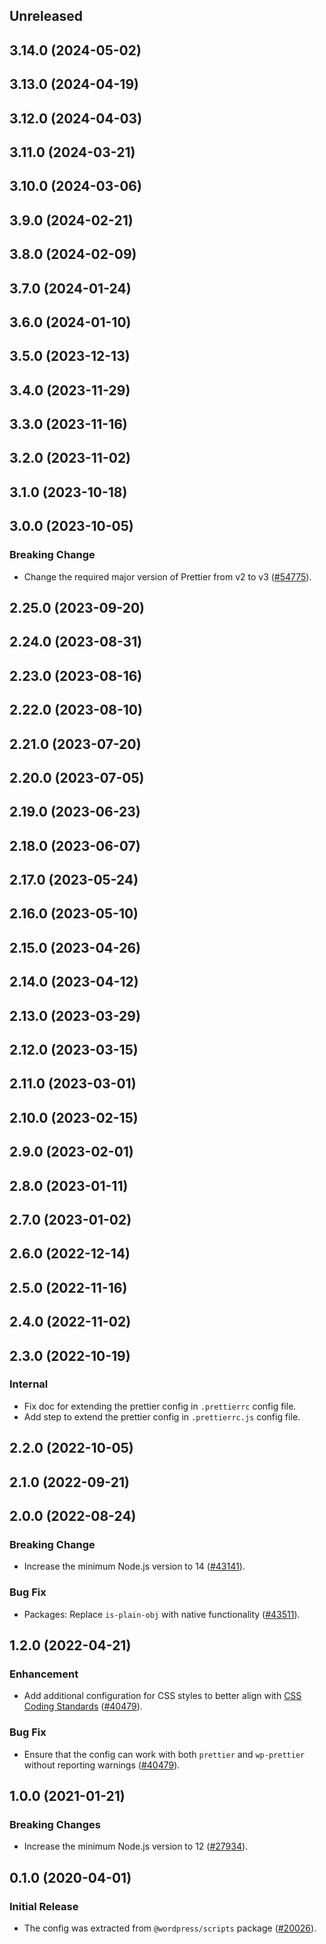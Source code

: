 <!-- Learn how to maintain this file at https://github.com/WordPress/gutenberg/tree/HEAD/packages#maintaining-changelogs. -->

## Unreleased

## 3.14.0 (2024-05-02)

## 3.13.0 (2024-04-19)

## 3.12.0 (2024-04-03)

## 3.11.0 (2024-03-21)

## 3.10.0 (2024-03-06)

## 3.9.0 (2024-02-21)

## 3.8.0 (2024-02-09)

## 3.7.0 (2024-01-24)

## 3.6.0 (2024-01-10)

## 3.5.0 (2023-12-13)

## 3.4.0 (2023-11-29)

## 3.3.0 (2023-11-16)

## 3.2.0 (2023-11-02)

## 3.1.0 (2023-10-18)

## 3.0.0 (2023-10-05)

### Breaking Change

-   Change the required major version of Prettier from v2 to v3 ([#54775](https://github.com/WordPress/gutenberg/pull/54775)).

## 2.25.0 (2023-09-20)

## 2.24.0 (2023-08-31)

## 2.23.0 (2023-08-16)

## 2.22.0 (2023-08-10)

## 2.21.0 (2023-07-20)

## 2.20.0 (2023-07-05)

## 2.19.0 (2023-06-23)

## 2.18.0 (2023-06-07)

## 2.17.0 (2023-05-24)

## 2.16.0 (2023-05-10)

## 2.15.0 (2023-04-26)

## 2.14.0 (2023-04-12)

## 2.13.0 (2023-03-29)

## 2.12.0 (2023-03-15)

## 2.11.0 (2023-03-01)

## 2.10.0 (2023-02-15)

## 2.9.0 (2023-02-01)

## 2.8.0 (2023-01-11)

## 2.7.0 (2023-01-02)

## 2.6.0 (2022-12-14)

## 2.5.0 (2022-11-16)

## 2.4.0 (2022-11-02)

## 2.3.0 (2022-10-19)

### Internal

-   Fix doc for extending the prettier config in `.prettierrc` config file.
-   Add step to extend the prettier config in `.prettierrc.js` config file.

## 2.2.0 (2022-10-05)

## 2.1.0 (2022-09-21)

## 2.0.0 (2022-08-24)

### Breaking Change

-   Increase the minimum Node.js version to 14 ([#43141](https://github.com/WordPress/gutenberg/pull/43141)).

### Bug Fix

-   Packages: Replace `is-plain-obj` with native functionality ([#43511](https://github.com/WordPress/gutenberg/pull/43511)).

## 1.2.0 (2022-04-21)

### Enhancement

-   Add additional configuration for CSS styles to better align with [CSS Coding Standards](https://developer.wordpress.org/coding-standards/wordpress-coding-standards/css/) ([#40479](https://github.com/WordPress/gutenberg/pull/40479)).

### Bug Fix

-   Ensure that the config can work with both `prettier` and `wp-prettier` without reporting warnings ([#40479](https://github.com/WordPress/gutenberg/pull/40479)).

## 1.0.0 (2021-01-21)

### Breaking Changes

-   Increase the minimum Node.js version to 12 ([#27934](https://github.com/WordPress/gutenberg/pull/27934)).

## 0.1.0 (2020-04-01)

### Initial Release

-   The config was extracted from `@wordpress/scripts` package ([#20026](https://github.com/WordPress/gutenberg/pull/20026)).
